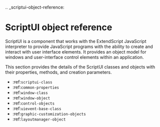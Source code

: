 .. _scriptui-object-reference:

ScriptUI object reference
=========================
ScriptUI is a component that works with the ExtendScript JavaScript interpreter to provide JavaScript
programs with the ability to create and interact with user interface elements. It provides an object model
for windows and user-interface control elements within an application.

This section provides the details of the ScriptUI classes and objects with their properties, methods, and
creation parameters.

- :ref:`scriptui-class`
- :ref:`common-properties`
- :ref:`window-class`
- :ref:`window-object`
- :ref:`control-objects`
- :ref:`uievent-base-class`
- :ref:`graphic-customization-objects`
- :ref:`layoutmanager-object`
